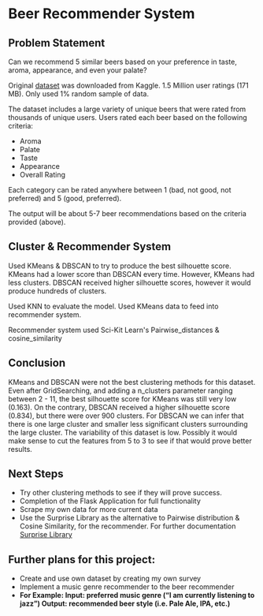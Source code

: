 # Beer Recommender System
## Problem Statement
Can we recommend 5 similar beers based on your preference in taste, aroma, appearance, and even your palate? 

Original [dataset](https://www.kaggle.com/rdoume/beerreviews?select=beer_reviews.csv) was downloaded from Kaggle. 1.5 Million user ratings (171 MB). Only used 1% random sample of data. 

The dataset includes a large variety of unique beers that were rated from thousands of unique users. Users rated each beer based on the following criteria: 
- Aroma
- Palate
- Taste
- Appearance
- Overall Rating

Each category can be rated anywhere between 1 (bad, not good, not preferred) and 5 (good, preferred). 

The output will be about 5-7 beer recommendations based on the criteria provided (above).

## Cluster & Recommender System
Used KMeans & DBSCAN to try to produce the best silhouette score. KMeans had a lower score than DBSCAN every time. However, KMeans had less clusters. DBSCAN received higher silhouette scores, however it would produce hundreds of clusters. 

Used KNN to evaluate the model. Used KMeans data to feed into recommender system. 

Recommender system used Sci-Kit Learn's Pairwise_distances & cosine_similarity

## Conclusion
KMeans and DBSCAN were not the best clustering methods for this dataset. Even after GridSearching, and adding a n_clusters parameter ranging between 2 - 11, the best silhouette score for KMeans was still very low (0.163). On the contrary, DBSCAN received a higher silhouette score (0.834), but there were over 900 clusters. For DBSCAN we can infer that there is one large cluster and smaller less significant clusters surrounding the large cluster. The variability of this dataset is low. Possibly it would make sense to cut the features from 5 to 3 to see if that would prove better results.  

## Next Steps
- Try other clustering methods to see if they will prove success. 
- Completion of the Flask Application for full functionality
- Scrape my own data for more current data
- Use the Surprise Library as the alternative to Pairwise distribution & Cosine Similarity, for the recommender. For further documentation [Surprise Library](http://surpriselib.com/)

## Further plans for this project:
- Create and use own dataset by creating my own survey
- Implement a music genre recommender to the beer recommender 
- **For Example: Input: preferred music genre (“I am currently listening to jazz”)
               Output: recommended beer style (i.e. Pale Ale, IPA, etc.)**



